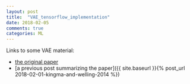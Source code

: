 ```yaml
---
layout: post
title:  "VAE_tensorflow_implementation"
date: 2018-02-05
comments: true
categories: ML
---
```

Links to some VAE material:

- [the original paper](https://arxiv.org/pdf/1312.6114.pdf)
- [a previous post summarizing the paper]({{ site.baseurl }}{% post_url 2018-02-01-kingma-and-welling-2014 %})
